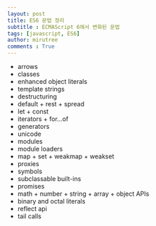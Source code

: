 ```yaml
---
layout: post
title: ES6 문법 정리
subtitle : ECMAScript 6에서 변화된 문법
tags: [javascript, ES6]
author: mirutree
comments : True
---
```

   
 - arrows
 - classes
 - enhanced object literals
 - template strings
 - destructuring
 - default + rest + spread
 - let + const
 - iterators + for…of
 - generators
 - unicode
 - modules
 - module loaders
 - map + set + weakmap + weakset
 - proxies
 - symbols
 - subclassable built-ins
 - promises
 - math + number + string + array + object APIs
 - binary and octal literals
 - reflect api
 - tail calls
